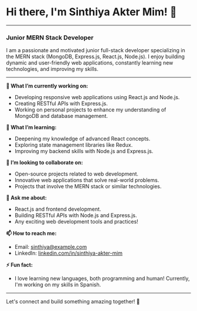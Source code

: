# Hi there, I'm Sinthiya Akter Mim! 👋

---

### Junior MERN Stack Developer

I am a passionate and motivated junior full-stack developer specializing in the MERN stack (MongoDB, Express.js, React.js, Node.js). I enjoy building dynamic and user-friendly web applications, constantly learning new technologies, and improving my skills.

---

**🔭 What I’m currently working on:**
- Developing responsive web applications using React.js and Node.js.
- Creating RESTful APIs with Express.js.
- Working on personal projects to enhance my understanding of MongoDB and database management.

**🌱 What I’m learning:**
- Deepening my knowledge of advanced React concepts.
- Exploring state management libraries like Redux.
- Improving my backend skills with Node.js and Express.js.

**👯 I’m looking to collaborate on:**
- Open-source projects related to web development.
- Innovative web applications that solve real-world problems.
- Projects that involve the MERN stack or similar technologies.

**💬 Ask me about:**
- React.js and frontend development.
- Building RESTful APIs with Node.js and Express.js.
- Any exciting web development tools and practices!

**📫 How to reach me:**
- Email: sinthiya@example.com
- LinkedIn: [linkedin.com/in/sinthiya-akter-mim](https://www.linkedin.com)

**⚡ Fun fact:**
- I love learning new languages, both programming and human! Currently, I'm working on my skills in Spanish.

---

Let's connect and build something amazing together! 🚀
